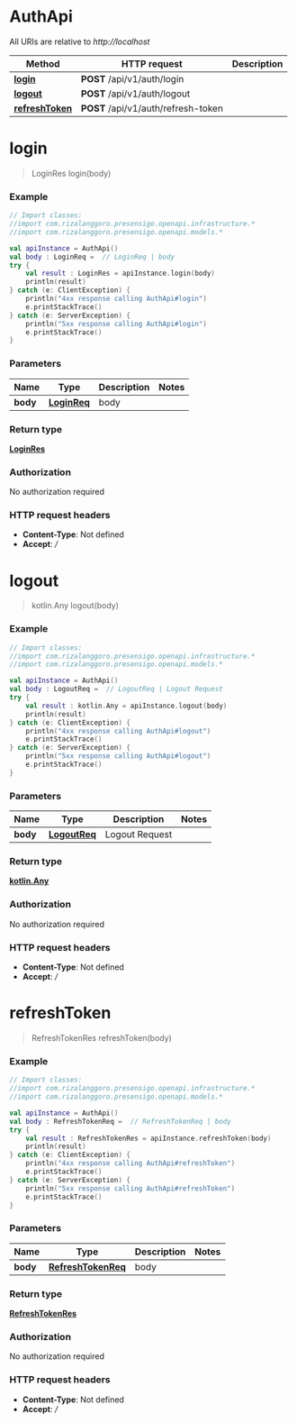 # AuthApi

All URIs are relative to *http://localhost*

| Method | HTTP request | Description |
| ------------- | ------------- | ------------- |
| [**login**](AuthApi.md#login) | **POST** /api/v1/auth/login |  |
| [**logout**](AuthApi.md#logout) | **POST** /api/v1/auth/logout |  |
| [**refreshToken**](AuthApi.md#refreshToken) | **POST** /api/v1/auth/refresh-token |  |


<a id="login"></a>
# **login**
> LoginRes login(body)



### Example
```kotlin
// Import classes:
//import com.rizalanggoro.presensigo.openapi.infrastructure.*
//import com.rizalanggoro.presensigo.openapi.models.*

val apiInstance = AuthApi()
val body : LoginReq =  // LoginReq | body
try {
    val result : LoginRes = apiInstance.login(body)
    println(result)
} catch (e: ClientException) {
    println("4xx response calling AuthApi#login")
    e.printStackTrace()
} catch (e: ServerException) {
    println("5xx response calling AuthApi#login")
    e.printStackTrace()
}
```

### Parameters
| Name | Type | Description  | Notes |
| ------------- | ------------- | ------------- | ------------- |
| **body** | [**LoginReq**](LoginReq.md)| body | |

### Return type

[**LoginRes**](LoginRes.md)

### Authorization

No authorization required

### HTTP request headers

 - **Content-Type**: Not defined
 - **Accept**: */*

<a id="logout"></a>
# **logout**
> kotlin.Any logout(body)



### Example
```kotlin
// Import classes:
//import com.rizalanggoro.presensigo.openapi.infrastructure.*
//import com.rizalanggoro.presensigo.openapi.models.*

val apiInstance = AuthApi()
val body : LogoutReq =  // LogoutReq | Logout Request
try {
    val result : kotlin.Any = apiInstance.logout(body)
    println(result)
} catch (e: ClientException) {
    println("4xx response calling AuthApi#logout")
    e.printStackTrace()
} catch (e: ServerException) {
    println("5xx response calling AuthApi#logout")
    e.printStackTrace()
}
```

### Parameters
| Name | Type | Description  | Notes |
| ------------- | ------------- | ------------- | ------------- |
| **body** | [**LogoutReq**](LogoutReq.md)| Logout Request | |

### Return type

[**kotlin.Any**](kotlin.Any.md)

### Authorization

No authorization required

### HTTP request headers

 - **Content-Type**: Not defined
 - **Accept**: */*

<a id="refreshToken"></a>
# **refreshToken**
> RefreshTokenRes refreshToken(body)



### Example
```kotlin
// Import classes:
//import com.rizalanggoro.presensigo.openapi.infrastructure.*
//import com.rizalanggoro.presensigo.openapi.models.*

val apiInstance = AuthApi()
val body : RefreshTokenReq =  // RefreshTokenReq | body
try {
    val result : RefreshTokenRes = apiInstance.refreshToken(body)
    println(result)
} catch (e: ClientException) {
    println("4xx response calling AuthApi#refreshToken")
    e.printStackTrace()
} catch (e: ServerException) {
    println("5xx response calling AuthApi#refreshToken")
    e.printStackTrace()
}
```

### Parameters
| Name | Type | Description  | Notes |
| ------------- | ------------- | ------------- | ------------- |
| **body** | [**RefreshTokenReq**](RefreshTokenReq.md)| body | |

### Return type

[**RefreshTokenRes**](RefreshTokenRes.md)

### Authorization

No authorization required

### HTTP request headers

 - **Content-Type**: Not defined
 - **Accept**: */*

